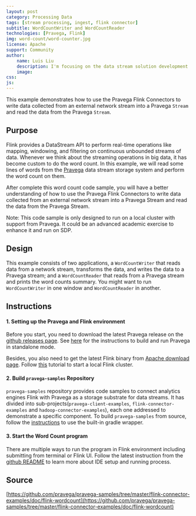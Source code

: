 ```yaml
---
layout: post
category: Processing Data
tags: [stream processing, ingest, flink connector]
subtitle: WordCountWriter and WordCountReader
technologies: [Pravega, Flink]
img: word-count/word-counter.jpg
license: Apache
support: Community
author: 
    name: Luis Liu
    description: I'm focusing on the data stream solution development
    image: 
css: 
js: 
---
```

This example demonstrates how to use the Pravega Flink Connectors to write data collected
from an external network stream into a Pravega `Stream` and read the data from the Pravega `Stream`.
<!--more-->

## Purpose

Flink provides a DataStream API to perform real-time operations like mapping, windowing, and filtering on continuous unbounded streams of data. Whenever we think about the streaming operations in big data, it has become custom to do the word count. In this example, we will read some lines of words from the [Pravega](http://pravega.io/) data stream storage system and perform the word count on them.  

After complete this word count code sample, you will have a better understanding of how to use the Pravega Flink Connectors to write data collected from an external network stream into a Pravega Stream and read the data from the Pravega Stream.   

Note: This code sample is only designed to run on a local cluster with support from Pravega. It could be an advanced academic exercise to enhance it and run on SDP.  

## Design

This example consists of two applications, a `WordCountWriter` that reads data from a network stream, transforms the data, and writes the data to a Pravega stream; and a
`WordCountReader` that reads from a Pravega stream and prints the word counts summary. You might want to run `WordCountWriter` in one window and `WordCountReader` in another.

## Instructions

#### 1. Setting up the Pravega and Flink environment
Before you start, you need to download the latest Pravega release on the [github releases page](https://github.com/pravega/pravega/releases). See [here](http://pravega.io/docs/latest/getting-started/) for the instructions to build and run Pravega in standalone mode.  

Besides, you also need to get the latest Flink binary from [Apache download page](https://flink.apache.org/downloads.html). Follow [this](https://ci.apache.org/projects/flink/flink-docs-stable/getting-started/tutorials/local_setup.html) tutorial to start a local Flink cluster. 

#### 2. Build `pravega-samples` Repository

`pravega-samples` repository provides code samples to connect analytics engines Flink with Pravega as a storage substrate for data streams. It has divided into sub-projects(`pravega-client-examples`, `flink-connector-examples` and `hadoop-connector-examples`), each one addressed to demonstrate a specific component. To build `pravega-samples` from source, follow the [instructions](https://github.com/pravega/pravega-samples#pravega-samples-build-instructions) to use the built-in gradle wrapper.  

#### 3. Start the Word Count program

There are multiple ways to run the program in Flink environment including submitting from terminal or Flink UI. Follow the latest instruction from the [github README](https://github.com/pravega/pravega-samples/tree/master/flink-connector-examples/doc/flink-wordcount#word-count-example-using-pravega-flink-connectors) to learn more about IDE setup and running process.

## Source
[https://github.com/pravega/pravega-samples/tree/master/flink-connector-examples/doc/flink-wordcount](https://github.com/pravega/pravega-samples/tree/master/flink-connector-examples/doc/flink-wordcount)